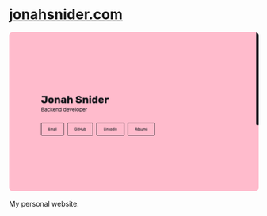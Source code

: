# [jonahsnider.com](https://jonahsnider.com)

[![Screenshot of jonahsnider.com](./website.png)](https://jonahsnider.com)

My personal website.
